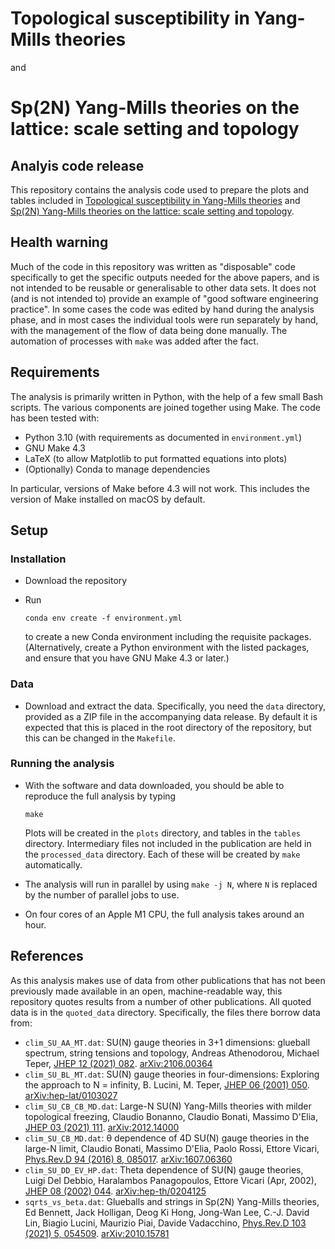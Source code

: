 # Topological susceptibility in Yang-Mills theories
and
# Sp(2N) Yang-Mills theories on the lattice: scale setting and topology

## Analyis code release

This repository contains the analysis code used to prepare the plots and tables
included in [Topological susceptibility in Yang-Mills theories][short-paper] and
[Sp(2N) Yang-Mills theories on the lattice: scale setting and topology][long-paper].

## Health warning

Much of the code in this repository was written as "disposable" code specifically to
get the specific outputs needed for the above papers, and is not intended to be reusable
or generalisable to other data sets.
It does not (and is not intended to) provide an example of "good software engineering practice".
In some cases the code was edited by hand during the analysis phase, and in most cases the 
individual tools were run separately by hand, with the management of the flow of data being done
manually. The automation of processes with `make` was added after the fact. 

## Requirements

The analysis is primarily written in Python, with the help of a few small Bash scripts.
The various components are joined together using Make. The code has been tested with:

* Python 3.10 (with requirements as documented in `environment.yml`)
* GNU Make 4.3
* LaTeX (to allow Matplotlib to put formatted equations into plots)
* (Optionally) Conda to manage dependencies

In particular, versions of Make before 4.3 will not work. This includes the
version of Make installed on macOS by default.

## Setup

### Installation

* Download the repository
* Run

      conda env create -f environment.yml

  to create a new Conda environment including the requisite packages.
  (Alternatively, create a Python environment with the listed packages, and
  ensure that you have GNU Make 4.3 or later.)

### Data

* Download and extract the data. Specifically, you need the `data` directory,
  provided as a ZIP file in the accompanying data release. By default it is
  expected that this is placed in the root directory of the repository,
  but this can be changed in the `Makefile`.

### Running the analysis

* With the software and data downloaded, you should be able to reproduce the
  full analysis by typing

      make

  Plots will be created in the `plots` directory, and tables in the `tables`
  directory. Intermediary files not included in the publication are held in
  the `processed_data` directory. Each of these will be created by `make`
  automatically.
* The analysis will run in parallel by using `make -j N`, where `N` is replaced
  by the number of parallel jobs to use.
* On four cores of an Apple M1 CPU, the full analysis takes around an hour.

## References

As this analysis makes use of data from other publications that has not been
previously made available in an open, machine-readable way, this repository
quotes results from a number of other publications. All quoted data is in the
`quoted_data` directory. Specifically, the files there borrow data from:

* `clim_SU_AA_MT.dat`: SU(N) gauge theories in 3+1 dimensions: glueball spectrum, string tensions and topology, Andreas Athenodorou, Michael Teper, [JHEP 12 (2021) 082][athenodorou-teper]. [arXiv:2106.00364](https://arxiv.org/2106.00364)
* `clim_SU_BL_MT.dat`: SU(N) gauge theories in four-dimensions: Exploring the approach to N = infinity, B. Lucini, M. Teper, [JHEP 06 (2001) 050](https://doi.org/10.1088/1126-6708/2001/06/050). [arXiv:hep-lat/0103027](https://arxiv.org/abs/hep-lat/0103027)
* `clim_SU_CB_CB_MD.dat`: Large-N SU(N) Yang-Mills theories with milder topological freezing, Claudio Bonanno, Claudio Bonati, Massimo D'Elia, [JHEP 03 (2021) 111](https://doi.org/10.1007/JHEP03(2021)111). [arXiv:2012.14000](https://arxiv.org/abs/2012.14000)
* `clim_SU_CB_MD.dat`: θ dependence of 4D SU(N) gauge theories in the large-N limit, Claudio Bonati, Massimo D'Elia, Paolo Rossi, Ettore Vicari, [Phys.Rev.D 94 (2016) 8, 085017](https://arxiv.org/abs/1607.06360). [arXiv:1607.06360](https://arxiv.org/abs/1607.06360)
* `clim_SU_DD_EV_HP.dat`: Theta dependence of SU(N) gauge theories, Luigi Del Debbio, Haralambos Panagopoulos, Ettore Vicari (Apr, 2002), [JHEP 08 (2002) 044](https://doi.org/10.1088/1126-6708/2002/08/044). [arXiv:hep-th/0204125](https://arxiv.org/abs/hep-th/0204125)
* `sqrts_vs_beta.dat`: Glueballs and strings in Sp(2N) Yang-Mills theories, Ed Bennett, Jack Holligan, Deog Ki Hong, Jong-Wan Lee, C.-J. David Lin, Biagio Lucini, Maurizio Piai, Davide Vadacchino, [Phys.Rev.D 103 (2021) 5, 054509](https://doi.org/10.1103/PhysRevD.103.054509). [arXiv:2010.15781](https://arxiv.org/abs/2010.15781)


[long-paper]: https://arxiv.org/abs/2205.09364
[short-paper]: https://arxiv.org/abs/2205.09254
[athenodorou-teper]: https://doi.org/10.1007/JHEP12(2021)082
